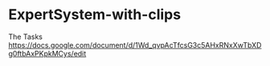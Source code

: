 # ExpertSystem-with-clips
The Tasks https://docs.google.com/document/d/1Wd_qvpAcTfcsG3c5AHxRNxXwTbXDg0ftbAxPKpkMCys/edit
